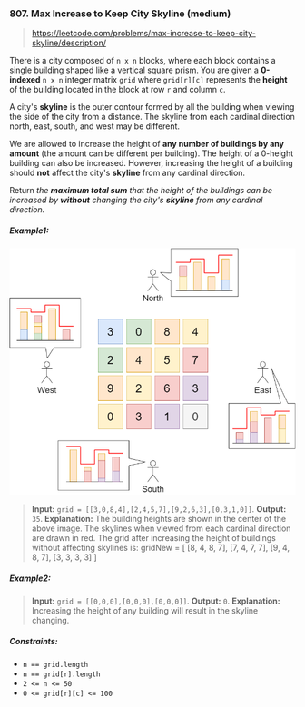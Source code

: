 ### 807. Max Increase to Keep City Skyline (medium)

> https://leetcode.com/problems/max-increase-to-keep-city-skyline/description/

There is a city composed of `n x n` blocks, where each block contains a single building shaped like a vertical square prism. You are given a **0-indexed** `n x n` integer matrix `grid` where `grid[r][c]` represents the **height** of the building located in the block at row `r` and column `c`.

A city's **skyline** is the outer contour formed by all the building when viewing the side of the city from a distance. The skyline from each cardinal direction north, east, south, and west may be different.

We are allowed to increase the height of **any number of buildings by any amount** (the amount can be different per building). The height of a 0-height building can also be increased. However, increasing the height of a building should **not** affect the city's **skyline** from any cardinal direction.

Return _the **maximum total sum** that the height of the buildings can be increased by **without** changing the city's **skyline** from any cardinal direction._

##### Example1:

![example-1](./example-1.png)

> **Input:** `grid = [[3,0,8,4],[2,4,5,7],[9,2,6,3],[0,3,1,0]]`.
> **Output:** `35`.
> **Explanation:** The building heights are shown in the center of the above image.
> The skylines when viewed from each cardinal direction are drawn in red.
> The grid after increasing the height of buildings without affecting skylines is:
> gridNew = [
> [8, 4, 8, 7],
> [7, 4, 7, 7],
> [9, 4, 8, 7],
> [3, 3, 3, 3]
> ]

##### Example2:

> **Input:** `grid = [[0,0,0],[0,0,0],[0,0,0]]`.
> **Output:** `0`.
> **Explanation:** Increasing the height of any building will result in the skyline changing.

##### Constraints:

- `n == grid.length`
- `n == grid[r].length`
- `2 <= n <= 50`
- `0 <= grid[r][c] <= 100`
